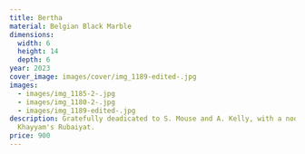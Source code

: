 ```yaml
---
title: Bertha
material: Belgian Black Marble
dimensions:
  width: 6
  height: 14
  depth: 6
year: 2023
cover_image: images/cover/img_1189-edited-.jpg
images:
  - images/img_1185-2-.jpg
  - images/img_1180-2-.jpg
  - images/img_1189-edited-.jpg
description: Gratefully deadicated to S. Mouse and A. Kelly, with a nod to Omar
  Khayyam's Rubaiyat.
price: 900
---
```

